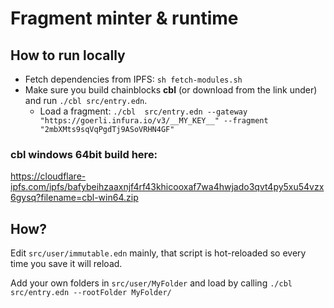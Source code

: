 # Fragment minter & runtime

## How to run locally

* Fetch dependencies from IPFS: `sh fetch-modules.sh`
* Make sure you build chainblocks **cbl** (or download from the link under) and run `./cbl src/entry.edn`.
  * Load a fragment: `./cbl  src/entry.edn --gateway "https://goerli.infura.io/v3/__MY_KEY__" --fragment "2mbXMts9sqVqPgdTj9ASoVRHN4GF"`

### cbl windows 64bit build here:
https://cloudflare-ipfs.com/ipfs/bafybeihzaaxnjf4rf43khicooxaf7wa4hwjado3qvt4py5xu54vzx6gysq?filename=cbl-win64.zip

## How?

Edit `src/user/immutable.edn` mainly, that script is hot-reloaded so every time you save it will reload.

Add your own folders in `src/user/MyFolder` and load by calling `./cbl  src/entry.edn --rootFolder MyFolder/`

